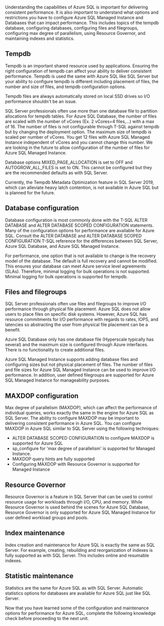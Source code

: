 Understanding the capabilities of Azure SQL is important for delivering consistent performance. It is also important to understand what options and restrictions you have to configure Azure SQL Managed Instance and Databases that can impact performance. This includes topics of the tempdb database, configuring databases, configuring files and filegroups, configuring max degree of parallelism, using Resource Governor, and maintaining indexes and statistics.

## Tempdb

Tempdb is an important shared resource used by applications. Ensuring the right configuration of tempdb can affect your ability to deliver consistent performance. Tempdb is used the same with Azure SQL like SQL Server but your ability to configure tempdb is different including placement of files, the number and size of files, and tempdb configuration options.

Tempdb files are always automatically stored on local SSD drives so I/O performance shouldn't be an issue.

SQL Server professionals often use more than one database file to partition allocations for tempdb tables.  For Azure SQL Database, the number of files are scaled with the number of vCores (Ex. 2 vCores=4 files,…) with a max of 16. The number of files is not configurable through T-SQL against tempdb but by changing the deployment option. The maximum size of tempdb is scaled per number of vCores. You get 12 files with Azure SQL Managed Instance independent of vCores and you cannot change this number. We are looking in the future to allow configuration of the number of files for Azure SQL Managed Instance.

Database options MIXED_PAGE_ALLOCATION is set to OFF and AUTOGROW_ALL_FILES is set to ON. This cannot be configured but they are the recommended defaults as with SQL Server.

Currently, the Tempdb Metadata Optimization feature in SQL Server 2019, which can alleviate heavy latch contention, is not available in Azure SQL but is planned for the future.

## Database configuration

Database configuration is most commonly done with the T-SQL ALTER DATABASE and ALTER DATABASE SCOPED CONFIGURATION statements. Many of the configuration options for performance are available for Azure SQL. Consult the ALTER DATABASE and ALTER DATABASE SCOPED CONFIGURATION T-SQL reference for the differences between SQL Server, Azure SQL Database, and Azure SQL Managed Instance.

For performance, one option that is not available to change is the recovery model of the database. The default is full recovery and cannot be modified. This ensures your database can meet Azure service level agreements (SLAs). Therefore, minimal logging for bulk operations is not supported. Minimal logging for bulk operations is supported for tempdb.

## Files and filegroups

SQL Server professionals often use files and filegroups to improve I/O performance through physical file placement. Azure SQL does not allow users to place files on specific disk systems. However, Azure SQL has resource commitments for I/O performance with regards to rates, IOPS, and latencies so abstracting the user from physical file placement can be a benefit.

Azure SQL Database only has one database file (Hyperscale typically has several) and the maximum size is configured through Azure interfaces. There is no functionality to create additional files.

Azure SQL Managed Instance supports adding database files and configuring sizes but not physical placement of files. The number of files and file sizes for Azure SQL Managed Instance can be used to improve I/O performance. In addition, user defined filegroups are supported for Azure SQL Managed Instance for manageability purposes.

## MAXDOP configuration

Max degree of parallelism (MAXDOP), which can affect the performance of individual queries, works exactly the same in the engine for Azure SQL as SQL Server. The ability to configure MAXDOP may be important to delivering consistent performance in Azure SQL. You can configure MAXDOP in Azure SQL similar to SQL Server using the following techniques:

- ALTER DATABASE SCOPED CONFIGURATION to configure MAXDOP is supported for Azure SQL
- sp_configure for 'max degree of parallelism' is supported for Managed Instance.
- MAXDOP query hints are fully supported
- Configuring MAXDOP with Resource Governor is supported for Managed Instance

## Resource Governor

Resource Governor is a feature in SQL Server that can be used to control resource usage for workloads through I/O, CPU, and memory. While Resource Governor is used behind the scenes for Azure SQL Database, Resource Governor is only supported for Azure SQL Managed Instance for user defined workload groups and pools.

## Index maintenance

Index creation and maintenance for Azure SQL is exactly the same as SQL Server. For example, creating, rebuilding and reorganization of indexes is fully supported as with SQL Server. This includes online and resumable indexes.

## Statistic maintenance

Statistics are the same for Azure SQL as with SQL Server. Automatic statistics options for databases are available for Azure SQL just like SQL Server.

Now that you have learned some of the configuration and maintenance options for performance for Azure SQL, complete the following knowledge check before proceeding to the next unit.